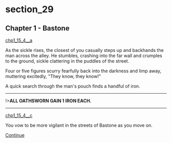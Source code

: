 
# section_29

## Chapter 1 - Bastone

[chp1_15_4__a](../../decomp/app/src/main/res/raw/chp1_15_4__a.mp3 ':include :type=audio')

As the sickle rises, the closest of you casually steps up and backhands the man across the alley. He stumbles, crashing into the far wall and crumples to the ground, sickle clattering in the puddles of the street.

Four or five figures scurry fearfully back into the darkness and limp away, muttering excitedly, "They know, they know!"

A quick search through the man's pouch finds a handful of iron.

---

!>**ALL OATHSWORN GAIN 1 IRON EACH.** 

---

[chp1_15_4__c](../../decomp/app/src/main/res/raw/chp1_15_4__c.mp3 ':include :type=audio')

You vow to be more vigilant in the streets of Bastone as you move on.

[Continue](output/chapter1/section_32.md)



